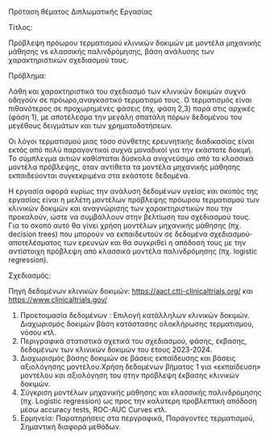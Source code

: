 Πρόταση θέματος Διπλωματικής Εργασίας 

Τίτλος:

Πρόβλεψη πρόωρου τερματισμού κλινικών δοκιμών με μοντέλα μηχανικής μάθησης vs κλασσικής παλινδρόμησης, βάση ανάλυσης των χαρακτηριστικών σχεδιασμού τους.

Πρόβλημα:

Λάθη και χαρακτηριστικά του σχεδιασμό των κλινικών δοκιμών συχνά οδηγούν σε πρόωρο,αναγκαστικό τερματισμό τους. Ο τερματισμός είναι πιθανότερος σε προχωρημένες φάσεις (πχ. φάση 2,3) παρά στις αρχικές (φάση 1), με αποτέλεσμα την μεγάλη σπατάλη πόρων δεδομένου του μεγέθους δειγμάτων και των χρηματοδοτήσεων.

Οι λόγοι τερματισμού μιας τόσο σύνθετης ερευνητικής διαδικασίας είναι εκτός από πολύ παραγοντικοί συχνά  μοναδικοί για την εκάστοτε δοκιμή. Το σύμπλεγμα αιτιών καθίσταται δύσκολα ανιχνεύσιμο από τα κλασσικά μοντέλα πρόβλεψης, όταν αντίθετα τα μοντέλα μηχανικής μάθησης εκπαιδεύονται συγκεκριμένα στα εκάστοτε δεδομένα.

Η εργασία αφορά κυρίως την ανάλυση δεδομένων υγείας και σκοπός της εργασίας είναι η μελέτη μοντέλων πρόβλεψης πρόωρου τερματισμού των κλινικών δοκιμών και αναγνώρισης των χαρακτηριστικών που την προκαλούν, ώστε να συμβάλλουν στην βελτίωση του σχεδιασμού τους.  Για το σκοπό αυτό θα γίνει χρήση μοντέλων μηχανικής μάθησης (πχ. decision trees) που μπορούν να εκπαιδευτούν σε δεδομένα σχεδιασμού-αποτελέσματος των ερευνών και θα συγκριθεί η απόδοσή τους με την αντίστοιχη πρόβλεψη από κλασσικά μοντέλα παλινδρόμησης (πχ. logistic regression).

Σχεδιασμός: 

Πηγή δεδομένων κλινικών δοκιμών: https://aact.ctti-clinicaltrials.org/ και https://www.clinicaltrials.gov/
1.	Προετοιμασία δεδομένων : Επιλογή κατάλληλων κλινικών δοκιμών. Διαχωρισμός δοκιμών βάση κατάστασης ολοκλήρωσης τερματισμού, νόσου κτλ.
2.	Περιγραφικά στατιστικά σχετικά του σχεδιασμού, φάσης, έκβασης, δεδομένων των κλινικών δοκιμών του έτους 2023-2024.
3.	Διαχωρισμός βάσης δοκιμών σε βάσεις εκπαίδευσης και βάσεις αξιολόγησης μοντέλου.Χρήση δεδομένων βήματος 1 για «εκπαίδευση» μοντέλου και αξιολόγηση του στην πρόβλεψη έκβασης κλινικών δοκιμών.
4.	Σύγκριση μοντέλων μηχανικής μάθησης και κλασσικής παλινδρόμησης (πχ. Logistic regression) ως προς την καλύτερη προβλεπτική απόδοση μέσω accuracy tests,  ROC-AUC Curves κτλ. 
5.	Ερμηνεία: Παρατηρήσεις στα περγραφικά, Παράγοντες τερματισμού, Σημαντική διαφορά μεθόδων.


